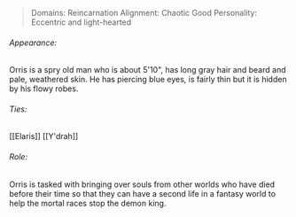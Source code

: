 > Domains: Reincarnation
> Alignment: Chaotic Good
> Personality: Eccentric and light-hearted

###### Appearance:
Orris is a spry old man who is about 5'10", has long gray hair and beard and pale, weathered skin. He has piercing blue eyes, is fairly thin but it is hidden by his flowy robes.

###### Ties:
[[Elaris]]
[[Y'drah]]

###### Role:
Orris is tasked with bringing over souls from other worlds who have died before their time so that they can have a second life in a fantasy world to help the mortal races stop the demon king.